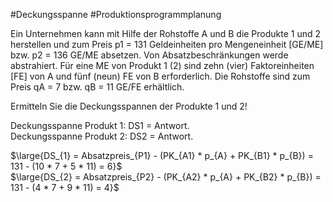 #Deckungsspanne #Produktionsprogrammplanung

Ein Unternehmen kann mit Hilfe der Rohstoffe A und B die Produkte 1 und 2 herstellen und zum Preis p1 = 131 Geldeinheiten pro Mengeneinheit \[GE/ME\] bzw. p2 = 136 GE/ME absetzen. Von Absatzbeschränkungen werde abstrahiert. Für eine ME von Produkt 1 (2) sind zehn (vier) Faktoreinheiten \[FE\] von A und fünf (neun) FE von B erforderlich. Die Rohstoffe sind zum Preis qA = 7 bzw. qB = 11 GE/FE erhältlich.


Ermitteln Sie die Deckungsspannen der Produkte 1 und 2!

Deckungsspanne Produkt 1: DS1 = Antwort.  
Deckungsspanne Produkt 2: DS2 = Antwort.

$\large{DS_{1} = Absatzpreis_{P1} - (PK_{A1} * p_{A} + PK_{B1} * p_{B}) = 131 - (10 * 7 + 5 * 11) = 6}$  
$\large{DS_{2} = Absatzpreis_{P2} - (PK_{A2} * p_{A} + PK_{B2} * p_{B}) = 131 - (4 * 7 + 9 * 11) = 4}$



